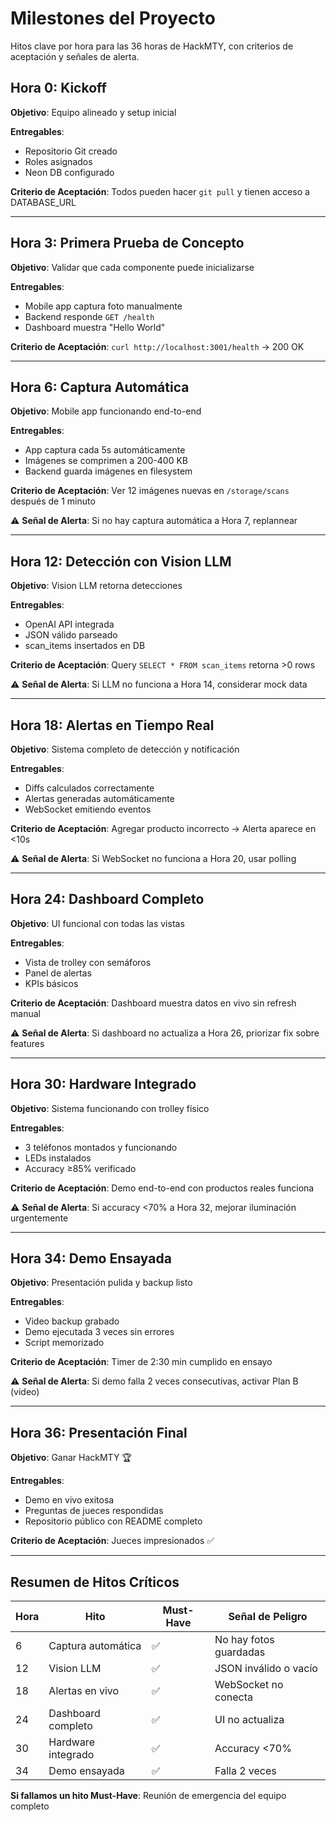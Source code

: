 # Milestones del Proyecto

Hitos clave por hora para las 36 horas de HackMTY, con criterios de aceptación y señales de alerta.

## Hora 0: Kickoff

**Objetivo**: Equipo alineado y setup inicial

**Entregables**:
- Repositorio Git creado
- Roles asignados
- Neon DB configurado

**Criterio de Aceptación**: Todos pueden hacer `git pull` y tienen acceso a DATABASE_URL

---

## Hora 3: Primera Prueba de Concepto

**Objetivo**: Validar que cada componente puede inicializarse

**Entregables**:
- Mobile app captura foto manualmente
- Backend responde `GET /health`
- Dashboard muestra "Hello World"

**Criterio de Aceptación**: `curl http://localhost:3001/health` → 200 OK

---

## Hora 6: Captura Automática

**Objetivo**: Mobile app funcionando end-to-end

**Entregables**:
- App captura cada 5s automáticamente
- Imágenes se comprimen a 200-400 KB
- Backend guarda imágenes en filesystem

**Criterio de Aceptación**: Ver 12 imágenes nuevas en `/storage/scans` después de 1 minuto

⚠️ **Señal de Alerta**: Si no hay captura automática a Hora 7, replannear

---

## Hora 12: Detección con Vision LLM

**Objetivo**: Vision LLM retorna detecciones

**Entregables**:
- OpenAI API integrada
- JSON válido parseado
- scan_items insertados en DB

**Criterio de Aceptación**: Query `SELECT * FROM scan_items` retorna >0 rows

⚠️ **Señal de Alerta**: Si LLM no funciona a Hora 14, considerar mock data

---

## Hora 18: Alertas en Tiempo Real

**Objetivo**: Sistema completo de detección y notificación

**Entregables**:
- Diffs calculados correctamente
- Alertas generadas automáticamente
- WebSocket emitiendo eventos

**Criterio de Aceptación**: Agregar producto incorrecto → Alerta aparece en <10s

⚠️ **Señal de Alerta**: Si WebSocket no funciona a Hora 20, usar polling

---

## Hora 24: Dashboard Completo

**Objetivo**: UI funcional con todas las vistas

**Entregables**:
- Vista de trolley con semáforos
- Panel de alertas
- KPIs básicos

**Criterio de Aceptación**: Dashboard muestra datos en vivo sin refresh manual

⚠️ **Señal de Alerta**: Si dashboard no actualiza a Hora 26, priorizar fix sobre features

---

## Hora 30: Hardware Integrado

**Objetivo**: Sistema funcionando con trolley físico

**Entregables**:
- 3 teléfonos montados y funcionando
- LEDs instalados
- Accuracy ≥85% verificado

**Criterio de Aceptación**: Demo end-to-end con productos reales funciona

⚠️ **Señal de Alerta**: Si accuracy <70% a Hora 32, mejorar iluminación urgentemente

---

## Hora 34: Demo Ensayada

**Objetivo**: Presentación pulida y backup listo

**Entregables**:
- Video backup grabado
- Demo ejecutada 3 veces sin errores
- Script memorizado

**Criterio de Aceptación**: Timer de 2:30 min cumplido en ensayo

⚠️ **Señal de Alerta**: Si demo falla 2 veces consecutivas, activar Plan B (video)

---

## Hora 36: Presentación Final

**Objetivo**: Ganar HackMTY 🏆

**Entregables**:
- Demo en vivo exitosa
- Preguntas de jueces respondidas
- Repositorio público con README completo

**Criterio de Aceptación**: Jueces impresionados ✅

---

## Resumen de Hitos Críticos

| Hora | Hito | Must-Have | Señal de Peligro |
|------|------|-----------|------------------|
| 6 | Captura automática | ✅ | No hay fotos guardadas |
| 12 | Vision LLM | ✅ | JSON inválido o vacío |
| 18 | Alertas en vivo | ✅ | WebSocket no conecta |
| 24 | Dashboard completo | ✅ | UI no actualiza |
| 30 | Hardware integrado | ✅ | Accuracy <70% |
| 34 | Demo ensayada | ✅ | Falla 2 veces |

**Si fallamos un hito Must-Have**: Reunión de emergencia del equipo completo

